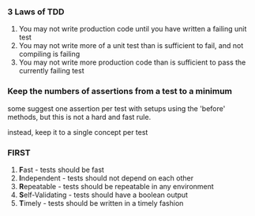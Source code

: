 ### 3 Laws of TDD
1) You may not write production code until you have written a failing unit test
2) You may not write more of a unit test than is sufficient to fail, and not compiling is failing
3) You may not write more production code than is sufficient to pass the currently failing test

### Keep the numbers of assertions from a test to a minimum
some suggest one assertion per test with setups using the 'before' methods, but this is not a hard and fast rule.

instead, keep it to a single concept per test

### FIRST
1) **F**ast - tests should be fast
2) **I**ndependent - tests should not depend on each other
3) **R**epeatable - tests should be repeatable in any environment
4) **S**elf-Validating - tests should have a boolean output
5) **T**imely - tests should be written in a timely fashion



